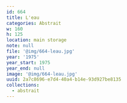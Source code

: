 ```yaml
---
id: 664
title: L'eau
categories: Abstrait
w: 160
h: 125
location: main storage
note: null
file: '@img/664-leau.jpg'
year: '1975'
year_start: 1975
year_end: null
image: '@img/664-leau.jpg'
uuid: 2a7c8696-e7d4-40a4-b14e-93d927be8135
collections:
  - abstrait
---
```


